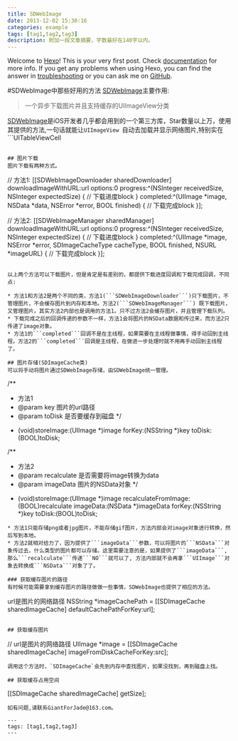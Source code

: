 ```yaml
---
title: SDWebImage
date: 2013-12-02 15:30:16
categories: example
tags: [tag1,tag2,tag3] 
description: 附加一段文章摘要，字数最好在140字以内。
---
```

Welcome to [Hexo](https://hexo.io/)! This is your very first post. Check [documentation](https://hexo.io/docs/) for more info. If you get any problems when using Hexo, you can find the answer in [troubleshooting](https://hexo.io/docs/troubleshooting.html) or you can ask me on [GitHub](https://github.com/hexojs/hexo/issues).

#SDWebImage中那些好用的方法
[SDWebImage](https://github.com/rs/SDWebImage)主要作用:
> 一个异步下载图片并且支持缓存的UIImageView分类

[SDWebImage](https://github.com/rs/SDWebImage)是iOS开发者几乎都会用到的一个第三方库，Star数量以上万，使用其提供的方法,一句话就能让```UIImageView
```自动去加载并显示网络图片,特别实在```UITableViewCell
```中有需要显示来自网络的图片,进行异步加载[SDWebImage](https://github.com/rs/SDWebImage)会自动去管理这些图片, 包括缓存到内存和缓存到磁盘等等。包括gif图片的显示也是轻松完成。本文主要分享除了基本方法以外的一些其他给力方法。

## 图片下载
图片下载有两种方式。

```
// 方法1:
[[SDWebImageDownloader sharedDownloader] downloadImageWithURL:url options:0 progress:^(NSInteger receivedSize, NSInteger expectedSize) {
// 下载进度block
} completed:^(UIImage *image, NSData *data, NSError *error, BOOL finished) {
// 下载完成block
}];

// 方法2:
[[SDWebImageManager sharedManager] downloadImageWithURL:url options:0 progress:^(NSInteger receivedSize, NSInteger expectedSize) {
// 下载进度block
} completed:^(UIImage *image, NSError *error, SDImageCacheType cacheType, BOOL finished, NSURL *imageURL) {
// 下载完成block
}];
```

以上两个方法可以下载图片，但是肯定是有差别的，都提供下载进度回调和下载完成回调，不同点:

* 方法1和方法2是两个不同的类，方法1(```SDWebImageDownloader```)只下载图片，不管理图片，不会缓存图片到内存和本地。方法2(```SDWebImageManager```) 既下载图片，又管理图片。其实方法2内部也是调用的方法1。只不过方法2会缓存图片，并且管理下载队列。
* 下载完成之后的回调传递的参数不一样，方法1会将图片的NSData数据和传过来，而方法2只传递了image对象。
* 方法1的```completed```回调不是在主线程，如果需要在主线程做事情，得手动回到主线程。方法2的```completed```回调是主线程，在做进一步处理时就不用再手动回到主线程了。

## 图片存储(SDImageCache类)
可以将手动将图片通过SDWebImage存储，由SDWebImage统一管理。

```
/**
 * 方法1
 * @param key    图片的url路径
 * @param toDisk 是否要缓存到磁盘
 */
- (void)storeImage:(UIImage *)image forKey:(NSString *)key toDisk:(BOOL)toDisk;

/**
 * 方法2
 * @param recalculate 是否需要将image转换为data 
 * @param imageData   图片的NSData对象
 */
- (void)storeImage:(UIImage *)image recalculateFromImage:(BOOL)recalculate imageData:(NSData *)imageData forKey:(NSString *)key toDisk:(BOOL)toDisk;
```
* 方法1只能存储png或者jpg图片，不能存储gif图片，方法内部会对image对象进行转换，然后写到本地。
* 方法2就相对给力了，因为提供了```imageData```参数，可以将图片的```NSData```对象传过去，什么类型的图片都可以存储。这里需要注意的是，如果提供了```imageData```, 那么```recalculate```传递```NO```就可以了, 方法内部就不会再拿```UIImage```对象去转换成```NSData```对象了了。

### 获取缓存图片的路径
有时候可能需要拿到缓存图片的路径做做一些事情，SDWebImage也提供了相应的方法。

```
url是图片的网络路径
NSString *imageCachePath = [[SDImageCache sharedImageCache] defaultCachePathForKey:url];
```

## 获取缓存图片
```
// url是图片的网络路径
UIImage *image = [[SDImageCache sharedImageCache] imageFromDiskCacheForKey:src];
```
调用这个方法时，`SDImageCache`会先到内存中查找图片，如果没找到，再到磁盘上找。

## 获取缓存占用空间
```
[[SDImageCache sharedImageCache] getSize];
```
如有问题,请联系GiantForJade@163.com。

---
tags: [tag1,tag2,tag3]
---


